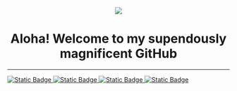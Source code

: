 <div id="header" align="center">
  <img src="Steven P. James.gif" width=full>
</div>
<div><h1 align=center> Aloha! Welcome to my supendously magnificent GitHub</h1></div>
<hr>
<div>
  <a href="https://www.linkedin.com/in/steven-p-james/">
    <img alt="Static Badge" src="https://img.shields.io/badge/LinkedIn-red?style=for-the-badge&logo=linkedin&labelColor=black">
  </a>
  <a href="https://www.kaggle.com/stevenpjames">
    <img alt="Static Badge" src="https://img.shields.io/badge/Kaggle-blue?style=for-the-badge&logo=kaggle&labelColor=black">
  </a>
  <a href="https://www.youtube.com/channel/UCnUJUbX7eWf_hjpekI1j4Lw">
    <img alt="Static Badge" src="https://img.shields.io/badge/Youtube-red?style=for-the-badge&logo=youtube&labelColor=black">
  </a>
  <a href="https://www.facebook.com/steven.james.944">
    <img alt="Static Badge" src="https://img.shields.io/badge/Facebook-blue?style=for-the-badge&logo=facebook&labelColor=black">
  </a>

</div>

<!--
**AFSpacePro/AFSpacePro** is a ✨ _special_ ✨ repository because its `README.md` (this file) appears on your GitHub profile.

Here are some ideas to get you started:

- 🔭 I’m currently working on ...
- 🌱 I’m currently learning ...
- 👯 I’m looking to collaborate on ...
- 🤔 I’m looking for help with ...
- 💬 Ask me about ...
- 📫 How to reach me: ...
- 😄 Pronouns: ...
- ⚡ Fun fact: ...
-->
